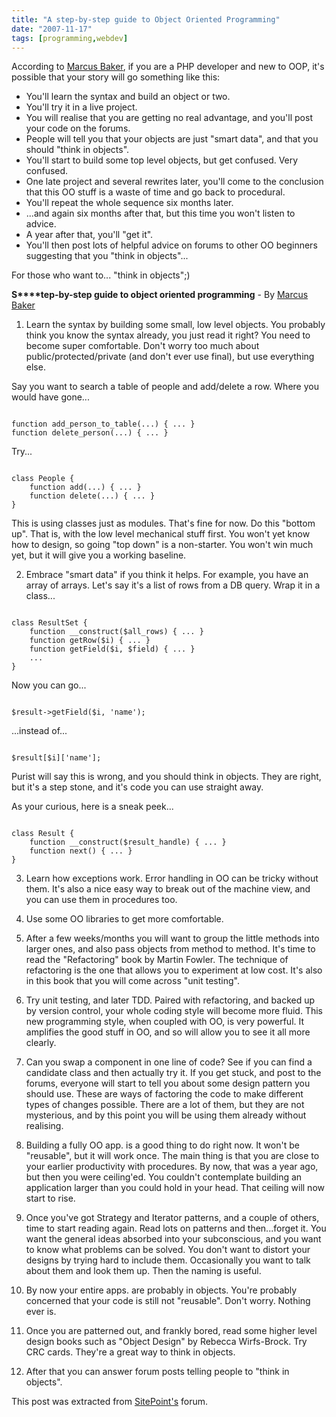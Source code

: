 ```yaml
---
title: "A step-by-step guide to Object Oriented Programming"
date: "2007-11-17"
tags: [programming,webdev]
---
```


According to [Marcus Baker](http://www.lastcraft.com/), if you are a PHP developer and new to OOP, it's possible that your story will go something like this:

- You'll learn the syntax and build an object or two.
- You'll try it in a live project.
- You will realise that you are getting no real advantage, and you'll post your code on the forums.
- People will tell you that your objects are just "smart data", and that you should "think in objects".
- You'll start to build some top level objects, but get confused. Very confused.
- One late project and several rewrites later, you'll come to the conclusion that this OO stuff is a waste of time and go back to procedural.
- You'll repeat the whole sequence six months later.
- ...and again six months after that, but this time you won't listen to advice.
- A year after that, you'll "get it".
- You'll then post lots of helpful advice on forums to other OO beginners suggesting that you "think in objects"...

For those who want to... "think in objects";)

**S****tep-by-step guide to object oriented programming** - By [Marcus Baker](http://www.lastcraft.com/)

1) Learn the syntax by building some small, low level objects. You probably think you know the syntax already, you just read it right? You need to become super comfortable. Don't worry too much about public/protected/private (and don't ever use final), but use everything else.

Say you want to search a table of people and add/delete a row. Where you would have gone...

```

function add_person_to_table(...) { ... }
function delete_person(...) { ... }
```

Try...

```

class People {
    function add(...) { ... }
    function delete(...) { ... }
}
```

This is using classes just as modules. That's fine for now. Do this "bottom up". That is, with the low level mechanical stuff first. You won't yet know how to design, so going "top down" is a non-starter. You won't win much yet, but it will give you a working baseline.

2) Embrace "smart data" if you think it helps. For example, you have an array of arrays. Let's say it's a list of rows from a DB query. Wrap it in a class...

```

class ResultSet {
    function __construct($all_rows) { ... }
    function getRow($i) { ... }
    function getField($i, $field) { ... }
    ...
}
```

Now you can go...

```

$result->getField($i, 'name'); 
```

...instead of...

```

$result[$i]['name']; 
```

Purist will say this is wrong, and you should think in objects. They are right, but it's a step stone, and it's code you can use straight away.

As your curious, here is a sneak peek...

```

class Result {
    function __construct($result_handle) { ... }
    function next() { ... }
} 
```

3) Learn how exceptions work. Error handling in OO can be tricky without them. It's also a nice easy way to break out of the machine view, and you can use them in procedures too.

4) Use some OO libraries to get more comfortable.

5) After a few weeks/months you will want to group the little methods into larger ones, and also pass objects from method to method. It's time to read the "Refactoring" book by Martin Fowler. The technique of refactoring is the one that allows you to experiment at low cost. It's also in this book that you will come across "unit testing".

6) Try unit testing, and later TDD. Paired with refactoring, and backed up by version control, your whole coding style will become more fluid. This new programming style, when coupled with OO, is very powerful. It amplifies the good stuff in OO, and so will allow you to see it all more clearly.

7) Can you swap a component in one line of code? See if you can find a candidate class and then actually try it. If you get stuck, and post to the forums, everyone will start to tell you about some design pattern you should use. These are ways of factoring the code to make different types of changes possible. There are a lot of them, but they are not mysterious, and by this point you will be using them already without realising.

8) Building a fully OO app. is a good thing to do right now. It won't be "reusable", but it will work once. The main thing is that you are close to your earlier productivity with procedures. By now, that was a year ago, but then you were ceiling'ed. You couldn't contemplate building an application larger than you could hold in your head. That ceiling will now start to rise.

9) Once you've got Strategy and Iterator patterns, and a couple of others, time to start reading again. Read lots on patterns and then...forget it. You want the general ideas absorbed into your subconscious, and you want to know what problems can be solved. You don't want to distort your designs by trying hard to include them. Occasionally you want to talk about them and look them up. Then the naming is useful.

10) By now your entire apps. are probably in objects. You're probably concerned that your code is still not "reusable". Don't worry. Nothing ever is.

11) Once you are patterned out, and frankly bored, read some higher level design books such as "Object Design" by Rebecca Wirfs-Brock. Try CRC cards. They're a great way to think in objects.

12) After that you can answer forum posts telling people to "think in objects".

This post was extracted from [SitePoint's](http://www.sitepoint.com/) forum.

